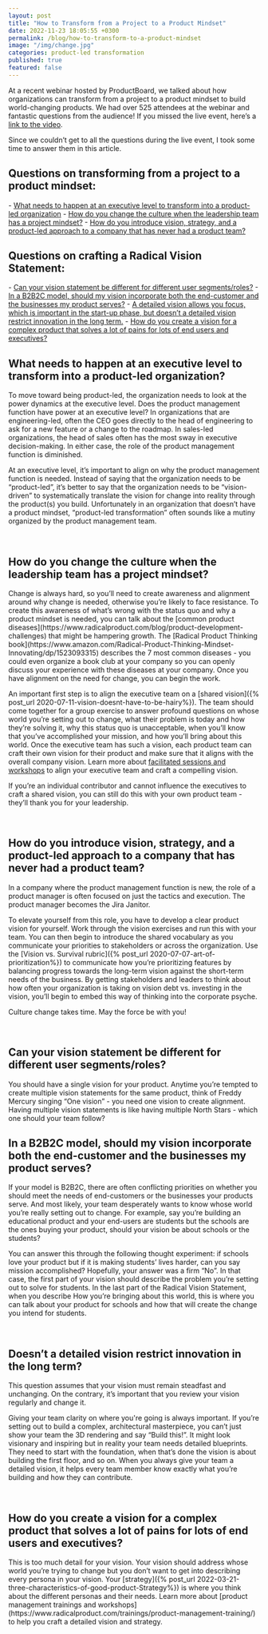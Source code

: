 ```yaml
---
layout: post
title: "How to Transform from a Project to a Product Mindset"
date: 2022-11-23 18:05:55 +0300
permalink: /blog/how-to-transform-to-a-product-mindset
image: "/img/change.jpg"
categories: product-led transformation
published: true
featured: false
---
```


At a recent webinar hosted by ProductBoard, we talked about how organizations can transform from a project to a product mindset to build world-changing products. We had over 525 attendees at the webinar and fantastic questions from the audience! If you missed the live event, here’s a <a href="https://www.productboard.com/lp/radhika-dutt-project-to-product-mindset-webinar/" target="_blank">link to the video</a>.  

Since we couldn’t get to all the questions during the live event, I took some time to answer them in this article.  

<h2>Questions on transforming from a project to a product mindset:</h2>
- <a href="#executive">What needs to happen at an executive level to transform into a product-led organization</a>  
- <a href="#culture">How do you change the culture when the leadership team has a project mindset?</a>  
- <a href="#introduce">How do you introduce vision, strategy, and a product-led approach to a company that has never had a product team?</a>  

<h2>Questions on crafting a Radical Vision Statement:</h2>
- <a href="#different">Can your vision statement be different for different user segments/roles?</a>  
- <a href="#both">In a B2B2C model, should my vision incorporate both the end-customer and the businesses my product serves?</a>  
- <a href="#restrict">A detailed vision allows you focus, which is important in the start-up phase, but doesn’t a detailed vision restrict innovation in the long term.</a>  
- <a href="#lots">How do you create a vision for a complex product that solves a lot of pains for lots of end users and executives?</a>  

<br>
<h2 id="executive"> What needs to happen at an executive level to transform into a product-led organization? </h2>

To move toward being product-led, the organization needs to look at the power dynamics at the executive level. Does the product management function have power at an executive level? In organizations that are engineering-led, often the CEO goes directly to the head of engineering to ask for a new feature or a change to the roadmap. In sales-led organizations, the head of sales often has the most sway in executive decision-making. In either case, the role of the product management function is diminished.  

At an executive level, it’s important to align on why the product management function is needed. Instead of saying that the organization needs to be “product-led”, it’s better to say that the organization needs to be “vision-driven” to systematically translate the vision for change into reality through the product(s) you build. Unfortunately in an organization that doesn’t have a product mindset, “product-led transformation” often sounds like a mutiny organized by the product management team.


<br>
<h2 id="culture">How do you change the culture when the leadership team has a project mindset?</h2>
Change is always hard, so you’ll need to create awareness and alignment around why change is needed, otherwise you’re likely to face resistance. To create this awareness of what’s wrong with the status quo and why a product mindset is needed, you can talk about the [common product diseases](https://www.radicalproduct.com/blog/product-development-challenges) that might be hampering growth. The [Radical Product Thinking book](https://www.amazon.com/Radical-Product-Thinking-Mindset-Innovating/dp/1523093315) describes the 7 most common diseases - you could even organize a book club at your company so you can openly discuss your experience with these diseases at your company. Once you have alignment on the need for change, you can begin the work.  

An important first step is to align the executive team on a [shared vision]({% post_url 2020-07-11-vision-doesnt-have-to-be-hairy%}). The team should come together for a group exercise to answer profound questions on whose world you’re setting out to change, what their problem is today and how they’re solving it, why this status quo is unacceptable, when you’ll know that you’ve accomplished your mission, and how you’ll bring about this world. Once the executive team has such a vision, each product team can craft their own vision for their product and make sure that it aligns with the overall company vision. Learn more about [facilitated sessions and workshops](https://www.radicalproduct.com/trainings/innovation-training/) to align your executive team and craft a compelling vision.  

If you’re an individual contributor and cannot influence the executives to craft a shared vision, you can still do this with your own product team - they’ll thank you for your leadership.  

<br>
<h2 id="introduce">How do you introduce vision, strategy, and a product-led approach to a company that has never had a product team?</h2>
In a company where the product management function is new, the role of a product manager is often focused on just the tactics and execution. The product manager becomes the Jira Janitor. 

To elevate yourself from this role, you have to develop a clear product vision for yourself. Work through the vision exercises and run this with your team. You can then begin to introduce the shared vocabulary as you communicate your priorities to stakeholders or across the organization. Use the [Vision vs. Survival rubric]({% post_url 2020-07-07-art-of-prioritization%}) to communicate how you’re prioritizing features by balancing progress towards the long-term vision against the short-term needs of the business. By getting stakeholders and leaders to think about how often your organization is taking on vision debt vs. investing in the vision, you’ll begin to embed this way of thinking into the corporate psyche.

Culture change takes time. May the force be with you!


<br>

<h2 id="different">Can your vision statement be different for different user segments/roles?</h2>
You should have a single vision for your product. Anytime you’re tempted to create multiple vision statements for the same product, think of Freddy Mercury singing “One vision” - you need one vision to create alignment. Having multiple vision statements is like having multiple North Stars - which one should your team follow?  


<br>

<h2 id="both">In a B2B2C model, should my vision incorporate both the end-customer and the businesses my product serves?</h2>
If your model is B2B2C, there are often conflicting priorities on whether you should meet the needs of end-customers or the businesses your products serve. And most likely, your team desperately wants to know whose world you’re really setting out to change. For example, say you’re building an educational product and your end-users are students but the schools are the ones buying your product, should your vision be about schools or the students?  

You can answer this through the following thought experiment: if schools love your product but if it is making students’ lives harder, can you say mission accomplished? Hopefully, your answer was a firm “No”. In that case, the first part of your vision should describe the problem you’re setting out to solve for students. In the last part of the Radical Vision Statement, when you describe How you’re bringing about this world, this is where you can talk about your product for schools and how that will create the change you intend for students.  


<br>  


<h2 id="restrict">Doesn’t a detailed vision restrict innovation in the long term?</h2>
This question assumes that your vision must remain steadfast and unchanging. On the contrary, it’s important that you review your vision regularly and change it.  

Giving your team clarity on where you're going is always important. If you’re setting out to build a complex, architectural masterpiece, you can’t just show your team the 3D rendering and say “Build this!”. It might look visionary and inspiring but in reality your team needs detailed blueprints. They need to start with the foundation, when that’s done the vision is about building the first floor, and so on. When you always give your team a detailed vision, it helps every team member know exactly what you’re building and how they can contribute.  

<br>

<h2 id="lots">How do you create a vision for a complex product that solves a lot of pains for lots of end users and executives?</h2>
This is too much detail for your vision. Your vision should address whose world you’re trying to change but you don’t want to get into describing every persona in your vision. Your [strategy]({% post_url 2022-03-21-three-characteristics-of-good-product-Strategy%}) is where you think about the different personas and their needs. Learn more about [product management trainings and workshops](https://www.radicalproduct.com/trainings/product-management-training/) to help you craft a detailed vision and strategy.

<br>